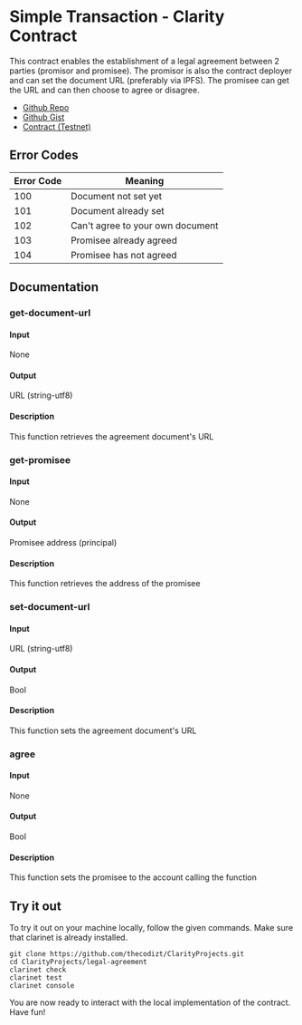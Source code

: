 # Simple Transaction - Clarity Contract

This contract enables the establishment of a legal agreement between 2 parties (promisor and promisee). The promisor is also the contract deployer and can set the document URL (preferably via IPFS). The promisee can get the URL and can then choose to agree or disagree.

- [Github Repo](https://github.com/thecodizt/ClarityProjects/tree/master/legal-agreement)
- [Github Gist](https://gist.github.com/thecodizt/6e847854e94aec7053544d2fa756c462)
- [Contract (Testnet)](https://explorer.stacks.co/txid/0x8555f44e999d5074975ac871a4939ae07008c7d63bef7beb9481b88d37866c7c?chain=testnet)

## Error Codes

| Error Code | Meaning |
| ---------- | ------- |
| 100 | Document not set yet |
| 101 | Document already set |
| 102 | Can't agree to your own document |
| 103 | Promisee already agreed |
| 104 | Promisee has not agreed |


## Documentation

### get-document-url

#### Input
None

#### Output
URL (string-utf8)

#### Description
This function retrieves the agreement document's URL

### get-promisee

#### Input
None

#### Output
Promisee address (principal)

#### Description
This function retrieves the address of the promisee

### set-document-url

#### Input
URL (string-utf8)

#### Output
Bool

#### Description
This function sets the agreement document's URL

### agree

#### Input
None

#### Output
Bool

#### Description
This function sets the promisee to the account calling the function

## Try it out

To try it out on your machine locally, follow the given commands. Make sure that clarinet is already installed.

```console
git clone https://github.com/thecodizt/ClarityProjects.git
cd ClarityProjects/legal-agreement
clarinet check
clarinet test
clarinet console
```

You are now ready to interact with the local implementation of the contract. Have fun!